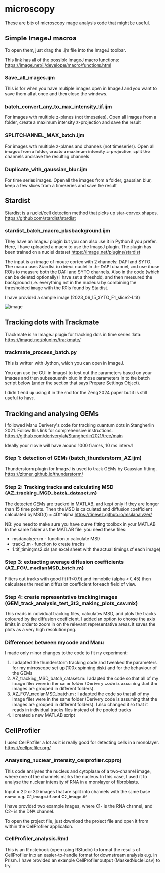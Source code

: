# microscopy

These are bits of microscopy image analysis code that might be useful. 


## Simple ImageJ macros

To open them, just drag the .ijm file into the ImageJ toolbar.

This link has all of the possible ImageJ macro functions: https://imagej.net/ij/developer/macro/functions.html 

### Save_all_images.ijm
This is for when you have multiple images open in ImageJ and you want to save them all at once and then close the windows. 

### batch_convert_any_to_max_intensity_tif.ijm
For images with multiple z-planes (not timeseries). Open all images from a folder, create a maximum intensity z-projection and save the result

### SPLITCHANNEL_MAX_batch.ijm
For images with multiple z-planes and channels (not timeseries). Open all images from a folder, create a maximum intensity z-projection, split the channels and save the resulting channels

### Duplicate_with_gaussian_blur.ijm
For time series images. Open all the images from a folder, gaussian blur, keep a few slices from a timeseries and save the result 

## Stardist

Stardist is a nuclei/cell detection method that picks up star-convex shapes. https://github.com/stardist/stardist 

### stardist_batch_macro_plusbackground.ijm
They have an ImageJ plugin but you can also use it in Python if you prefer. Here, I have uploaded a macro to use the ImageJ plugin. The plugin has been trained on a nuclei dataset https://imagej.net/plugins/stardist

The input is an image of mouse cortex with 2 channels: DAPI and SYTO. The macro uses Stardist to detect nuclei in the DAPI channel, and use those ROIs to measure both the DAPI and SYTO channels. Also in the code (which can be deleted optionally) I have set a threshold, and then measured the background (i.e. everything not in the nucleus) by combining the thresholded image with the ROIs found by Stardist.  

I have provided a sample image (2023_06_15_SYTO_F1_slice2-1.tif)

![image](https://github.com/aiweizeng/microscopy/assets/65457201/99ad3d93-fdfb-49e5-8602-33c03224d144)


## Tracking dots with Trackmate

Trackmate is an ImageJ plugin for tracking dots in time series data: https://imagej.net/plugins/trackmate/ 

### trackmate_process_batch.py

This is written with Jython, which you can open in ImageJ.

You can use the GUI in ImageJ to test out the parameters based on your images and then subsequently plug in those parameters in to the batch script below (under the section that says Prepare Settings Object). 

I didn't end up using it in the end for the Zeng 2024 paper but it is still useful to have. 

## Tracking and analysing GEMs

I followed Manu Derivery's code for tracking quantum dots in Stangherlin 2021. Follow this link for comprehensive instructions.  https://github.com/deriverylab/Stangherlin2021/tree/main

Ideally your movie will have around 1000 frames, 10 ms interval 

### Step 1: detection of GEMs (batch_thunderstorm_AZ.ijm)
Thunderstorm plugin for ImageJ is used to track GEMs by Gaussian fitting. https://zitmen.github.io/thunderstorm/ 

### Step 2: Tracking tracks and calculating MSD (AZ_tracking_MSD_batch_dataset.m)
The detected GEMs are tracked in MATLAB, and kept only if they are longer than 15 time points. Then the MSD is calculated and diffusion coefficient calculated by MSD(t) = 4Dt^alpha
https://tinevez.github.io/msdanalyzer/

NB: you need to make sure you have curve fitting toolbox in your MATLAB 
In the same folder as the MATLAB file, you need these files: 
- msdanalyzer.m - function to calculate MSD
- track2.m - function to create tracks 
- 1.tif_timingms2.xls (an excel sheet with the actual timings of each image)

### Step 3: extracting average diffusion coefficients (AZ_FOV_medianMSD_batch.m)
Filters out tracks with good fit (R<0.9) and immobile (alpha < 0.45) then calculates the median diffusion coefficient for each field of view. 

### Step 4: create representative tracking images (GEM_track_analysis_test_3t3_making_plots_csv.mlx)
This reads in individual tracking files, calculates MSD, and plots the tracks coloured by the diffusion coefficient. I added an option to choose the axis limits in order to zoom in on the relevant representative areas. It saves the plots as a very high resolution png. 

### Differences between my code and Manu 
I made only minor changes to the code to fit my experiment:
1. I adapted the thunderstorm tracking code and tweaked the parameters for my microscope set up (100x spinning disk) and for the behaviour of the GEMs
2. AZ_tracking_MSD_batch_dataset.m: I adapted the code so that all of my image files were in the same folder (Derivery code is assuming that the images are grouped in different folders).
3. AZ_FOV_medianMSD_batch.m : I adapted the code so that all of my image files were in the same folder (Derivery code is assuming that the images are grouped in different folders). I also changed it so that it reads in individual tracks files instead of the pooled tracks 
4. I created a new MATLAB script


## CellProfiler

I used CellProfiler a lot as it is really good for detecting cells in a monolayer. 
https://cellprofiler.org/ 

### Analysing_nuclear_intensity_cellprofiler.cpproj 
This code analyses the nucleus and cytoplasm of a two-channel image, where one of the channels marks the nucleus. In this case, I used it to analyse the nuclear intensity of RNA in a monolayer of fibroblasts. 

Input = 2D or 3D images that are split into channels with the same base name e.g. C1_image.tif and C2_image.tif 

I have provided two example images, where C1- is the RNA channel, and C2- is the DNA channel. 

To open the project file, just download the project file and open it from within the CellProfiler application. 

### CellProfiler_analysis.Rmd
This is an R notebook (open using RStudio) to format the results of CellProfiler into an easier-to-handle format for downstream analysis e.g. in Prism. I have provided an example CellProfiler output (MaskedNuclei.csv) to try. 



